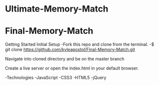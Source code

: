 # Ultimate-Memory-Match
# Final-Memory-Match

Getting Started
Initial Setup
-Fork this repo and clone from the terminal.
-$ git clone https://github.com/kyleapostol/Final-Memory-Match.git


Navigate into cloned directory and be on the master branch

Create a live server or open the index.html in your default browser.

-Technologies
-JavaScript
-CSS3
-HTML5
-jQuery

